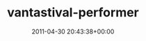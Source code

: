 ---
title:		"vantastival-performer"
type:		"upload"
description:		"TBC"
date:		"2011-04-30 20:43:38+00:00"
album:		"music"
filename:		"vantastival-performer.md"
series:		""
cl_public_id:		"music/vantastival-performer"
cl_version:		1497004908
format:		"tiff"
bytes:		7423872
width:		2560
height:		1440
exposure_mode:		"Manual"
program:		"Manual"
aperture:		"5.3"
focal_length:		"120.0 mm"
iso:		"3200"
shutter_speed:		"1/250"
metering:		"Multi-segment"
flash:		"On, Return detected"
white_balance:		"As Shot"
colour_temp:		"6250"
has_crop:		"false"
orientation:		"Horizontal (normal)"
camera_model:		"NIKON D7000"
lens_info:		"18-200mm f/3.5-5.6"
artist:		"No artist info"
x_resolution:		"300"
y_resolution:		"300"
---